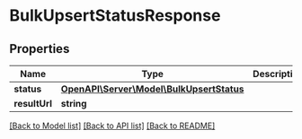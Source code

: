 # BulkUpsertStatusResponse

## Properties
Name | Type | Description | Notes
------------ | ------------- | ------------- | -------------
**status** | [**OpenAPI\Server\Model\BulkUpsertStatus**](BulkUpsertStatus.md) |  | [optional] 
**resultUrl** | **string** |  | [optional] 

[[Back to Model list]](../README.md#documentation-for-models) [[Back to API list]](../README.md#documentation-for-api-endpoints) [[Back to README]](../README.md)


